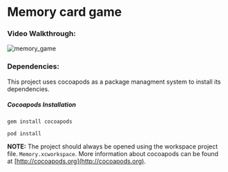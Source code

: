# Memory card game

### Video Walkthrough:
![memory_game](https://cloud.githubusercontent.com/assets/3449724/22321265/2b2e3e68-e348-11e6-9a5b-2231d429cad1.gif)

### Dependencies:
This project uses cocoapods as a package managment system to install its dependencies.

##### Cocoapods Installation

`gem install cocoapods`

`pod install`

**NOTE:** The project should always be opened using the workspace project file. `Memory.xcworkspace`. More information about cocoapods can be found at [http://cocoapods.org](http://cocoapods.org).
	
